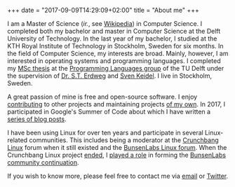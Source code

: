 +++
date = "2017-09-09T14:29:09+02:00"
title = "About me"
+++

I am a Master of Science (*ir.*, see
[Wikipedia](https://en.wikipedia.org/wiki/Engineer%27s_degree#The_Netherlands))
in Computer Science.  I completed both my bachelor and master in
Computer Science at the Delft University of Technology.  In the last
year of my bachelor, I studied at the KTH Royal Institute of
Technology in Stockholm, Sweden for six months. In the field of
Computer Science, my interests are broad. Mainly, however, I am
interested in operating systems and programming languages.  I
completed my [MSc thesis](/projects/msc/) at the [Programming
Languages
group](https://www.tudelft.nl/en/eemcs/the-faculty/departments/software-technology/programming-languages/)
of the TU Delft under the supervision of [Dr. S.T.
Erdweg](http://www.erdweg.org) and [Sven Keidel](https://svenkeidel.de). I live
in Stockholm, Sweden.

A great passion of mine is free and open-source software. I enjoy
[contributing](/contributions/) to other projects and maintaining projects [of
my own](/projects/).  In 2017, I participated in Google's Summer of Code about
which I have written a [series of blog posts](/series/google-summer-of-code/).

I have been using Linux for over ten years and participate in several
Linux-related communities. This includes being a moderator at the
[Crunchbang
Linux](https://web.archive.org/web/20150207013657/http://crunchbang.org/)
forum when it still existed and the [BunsenLabs Linux
forum](https://forums.bunsenlabs.org/index.php). When the Crunchbang
Linux project
[ended](https://web.archive.org/web/20150914181039/http://crunchbang.org/forums/viewtopic.php?id=38916),
I [played a
role](https://web.archive.org/web/20150914162213/http://crunchbang.org/forums/viewtopic.php?id=39049)
in forming the [BunsenLabs community
continuation](https://www.bunsenlabs.org/).

If you wish to know more, please feel free to contact me via
[email](mailto:hjdskes@gmail.com) or <a
href="https://twitter.com/Hjdskes" title="Hjdskes on Twitter"
rel=me>Twitter</a>.
